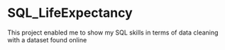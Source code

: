 # SQL_LifeExpectancy
This project enabled me to show my SQL skills in terms of data cleaning with a dataset found online
